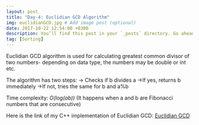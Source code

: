 ```yaml
---
layout: post
title: "Day-4: Euclidian GCD Algorithm"
img: euclidianGCD.jpg # Add image post (optional)
date: 2017-10-22 12:54:00 +0300
description: You’ll find this post in your `_posts` directory. Go ahead and edit it and re-build the site to see your changes. # Add post description (optional)
tag: [Sorting]
---
```


Euclidian GCD algorithm is used for calculating greatest common divisor of two numbers- depending on data type, the numbers may be double or int etc. 

The algorithm has two steps:
  -> Checks if b divides a
    ->If yes, returns b immediately
    ->If not, tries the same for b and a%b
    
Time complexity: *O(log(ab))* (It happens when a and b are Fibonacci numbers that are consecutive)

Here is the link of my C++ implementation of Euclidian GCD: [Euclidian GCD](https://github.com/abdurrezzak/100-Days-100-Algorithms-/blob/master/4.EuclidianGCD.cpp)
